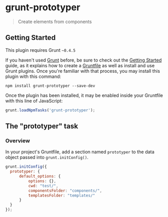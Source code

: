 # grunt-prototyper

> Create elements from components

## Getting Started
This plugin requires Grunt `~0.4.5`

If you haven't used [Grunt](http://gruntjs.com/) before, be sure to check out the [Getting Started](http://gruntjs.com/getting-started) guide, as it explains how to create a [Gruntfile](http://gruntjs.com/sample-gruntfile) as well as install and use Grunt plugins. Once you're familiar with that process, you may install this plugin with this command:

```shell
npm install grunt-prototyper --save-dev
```

Once the plugin has been installed, it may be enabled inside your Gruntfile with this line of JavaScript:

```js
grunt.loadNpmTasks('grunt-prototyper');
```

## The "prototyper" task

### Overview
In your project's Gruntfile, add a section named `prototyper` to the data object passed into `grunt.initConfig()`.

```js
grunt.initConfig({
  prototyper: {
      default_options: {
          options: {},
          cwd: "test/",
          componentsFolder: "components/",
          templatesFolder: "templates/"
      }
  }
});
```



